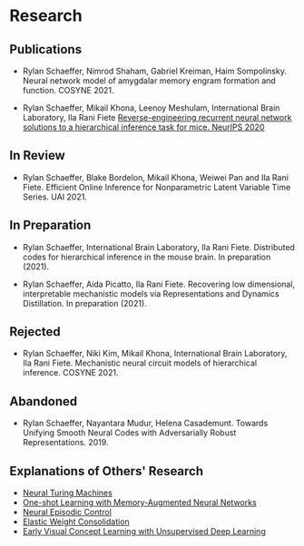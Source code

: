 # Research

## Publications


- Rylan Schaeffer, Nimrod Shaham, Gabriel Kreiman, Haim Sompolinsky.
  Neural network model of amygdalar memory engram formation and function. COSYNE 2021.

- Rylan Schaeffer, Mikail Khona, Leenoy Meshulam, International Brain Laboratory, Ila Rani Fiete
[Reverse-engineering recurrent neural network solutions to a hierarchical inference task for mice. NeurIPS 2020](https://proceedings.neurips.cc/paper/2020/hash/30f0641c041f03d94e95a76b9d8bd58f-Abstract.html)

## In Review

- Rylan Schaeffer, Blake Bordelon, Mikail Khona, Weiwei Pan and Ila Rani Fiete.
  Efficient Online Inference for Nonparametric Latent Variable Time Series. UAI 2021.

## In Preparation

- Rylan Schaeffer, International Brain Laboratory, Ila Rani Fiete. Distributed codes for
  hierarchical inference in the mouse brain. In preparation (2021).

- Rylan Schaeffer, Aida Picatto, Ila Rani Fiete. Recovering low dimensional, interpretable mechanistic models 
via Representations and Dynamics Distillation. In preparation (2021).


## Rejected

- Rylan Schaeffer, Niki Kim, Mikail Khona, International Brain Laboratory, Ila Rani Fiete.
  Mechanistic neural circuit models of hierarchical inference. COSYNE 2021.

## Abandoned
- Rylan Schaeffer, Nayantara Mudur, Helena Casademunt. Towards Unifying Smooth 
  Neural Codes with Adversarially Robust Representations. 2019.


## Explanations of Others' Research
- [Neural Turing Machines](research/neural_turing_machine/main.html)
- [One-shot Learning with Memory-Augmented Neural Networks](research/one_shot_learning_with_memory_augmented_nn/main.html)
- [Neural Episodic Control](research/neural_episodic_control/main.html)
- [Elastic Weight Consolidation](research/elastic_weight_consolidation/main.html)
- [Early Visual Concept Learning with Unsupervised Deep Learning](research/early_visual_concept_learning/main.html")